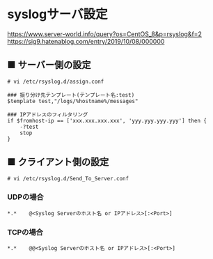 # syslogサーバ設定
https://www.server-world.info/query?os=CentOS_8&p=rsyslog&f=2  
https://sig9.hatenablog.com/entry/2019/10/08/000000
## ■ サーバー側の設定
```
# vi /etc/rsyslog.d/assign.conf
```
```
### 振り分け先テンプレート(テンプレート名:test)
$template test,"/logs/%hostname%/messages"

### IPアドレスのフィルタリング
if $fromhost-ip == ['xxx.xxx.xxx.xxx', 'yyy.yyy.yyy.yyy'] then {
    -?test
    stop
}
```
## ■ クライアント側の設定
```
# vi /etc/rsyslog.d/Send_To_Server.conf
```
### UDPの場合
```
*.*    @<Syslog Serverのホスト名 or IPアドレス>[:<Port>]
```
### TCPの場合
```
*.*    @@<Syslog Serverのホスト名 or IPアドレス>[:<Port>]
```
